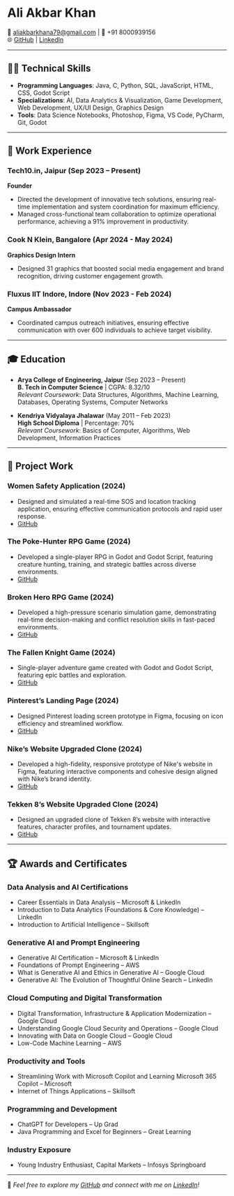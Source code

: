 
# Ali Akbar Khan

📧 aliakbarkhana79@gmail.com | 📱 +91 8000939156  
🌐 [GitHub](https://github.com/aliiakbarkhan) | [LinkedIn](https://www.linkedin.com/in/aliakbar-khan)

---

## 👨‍💻 Technical Skills

- **Programming Languages**: Java, C, Python, SQL, JavaScript, HTML, CSS, Godot Script  
- **Specializations**: AI, Data Analytics & Visualization, Game Development, Web Development, UX/UI Design, Graphics Design  
- **Tools**: Data Science Notebooks, Photoshop, Figma, VS Code, PyCharm, Git, Godot  

---

## 💼 Work Experience

### Tech10.in, Jaipur (Sep 2023 – Present)  
**Founder**  
- Directed the development of innovative tech solutions, ensuring real-time implementation and system coordination for maximum efficiency.  
- Managed cross-functional team collaboration to optimize operational performance, achieving a 91% improvement in productivity.

### Cook N Klein, Bangalore (Apr 2024 - May 2024)  
**Graphics Design Intern**  
- Designed 31 graphics that boosted social media engagement and brand recognition, driving customer engagement growth.

### Fluxus IIT Indore, Indore (Nov 2023 - Feb 2024)  
**Campus Ambassador**  
- Coordinated campus outreach initiatives, ensuring effective communication with over 600 individuals to achieve target visibility.  

---

## 🎓 Education

- **Arya College of Engineering, Jaipur** (Sep 2023 – Present)  
  **B. Tech in Computer Science** | CGPA: 8.32/10  
  *Relevant Coursework*: Data Structures, Algorithms, Machine Learning, Databases, Operating Systems, Computer Networks  

- **Kendriya Vidyalaya Jhalawar** (May 2011 – Feb 2023)  
  **High School Diploma** | Percentage: 70%  
  *Relevant Coursework*: Basics of Computer, Algorithms, Web Development, Information Practices  

---

## 🔨 Project Work

### Women Safety Application (2024)  
- Designed and simulated a real-time SOS and location tracking application, ensuring effective communication protocols and rapid user response.  
- [GitHub](https://github.com/aliiakbarkhan/women-safety-prototype)

### The Poke-Hunter RPG Game (2024)  
- Developed a single-player RPG in Godot and Godot Script, featuring creature hunting, training, and strategic battles across diverse environments.  
- [GitHub](https://github.com/aliiakbarkhan/poke-hunt-rpg-game)

### Broken Hero RPG Game (2024)  
- Developed a high-pressure scenario simulation game, demonstrating real-time decision-making and conflict resolution skills in fast-paced environments.  
- [GitHub](https://github.com/aliiakbarkhan/broken-hero-game)

### The Fallen Knight Game (2024)  
- Single-player adventure game created with Godot and Godot Script, featuring epic battles and exploration.  
- [GitHub](https://github.com/aliiakbarkhan/the-fallen-knight-game)

### Pinterest’s Landing Page (2024)  
- Designed Pinterest loading screen prototype in Figma, focusing on icon efficiency and streamlined workflow.  
- [GitHub](https://github.com/aliiakbarkhan/pintrests-animetion-prototype)

### Nike’s Website Upgraded Clone (2024)  
- Developed a high-fidelity, responsive prototype of Nike's website in Figma, featuring interactive components and cohesive design aligned with Nike’s brand identity.  
- [GitHub](https://github.com/aliiakbarkhan/nike-website-prototype)

### Tekken 8’s Website Upgraded Clone (2024)  
- Designed an upgraded clone of Tekken 8’s website with interactive features, character profiles, and tournament updates.  
- [GitHub](https://github.com/aliiakbarkhan/tekken-VIII-website)

---

## 🏆 Awards and Certificates

### Data Analysis and AI Certifications  
- Career Essentials in Data Analysis – Microsoft & LinkedIn  
- Introduction to Data Analytics (Foundations & Core Knowledge) – LinkedIn  
- Introduction to Artificial Intelligence – Skillsoft  

### Generative AI and Prompt Engineering  
- Generative AI Certification – Microsoft & LinkedIn  
- Foundations of Prompt Engineering – AWS  
- What is Generative AI and Ethics in Generative AI – Google Cloud  
- Generative AI: The Evolution of Thoughtful Online Search – LinkedIn  

### Cloud Computing and Digital Transformation  
- Digital Transformation, Infrastructure & Application Modernization – Google Cloud  
- Understanding Google Cloud Security and Operations – Google Cloud  
- Innovating with Data on Google Cloud – Google Cloud  
- Low-Code Machine Learning – AWS  

### Productivity and Tools  
- Streamlining Work with Microsoft Copilot and Learning Microsoft 365 Copilot – Microsoft  
- Internet of Things Applications – Skillsoft  

### Programming and Development  
- ChatGPT for Developers – Up Grad  
- Java Programming and Excel for Beginners – Great Learning  

### Industry Exposure  
- Young Industry Enthusiast, Capital Markets – Infosys Springboard  

---

📌 *Feel free to explore my [GitHub](https://github.com/aliiakbarkhan) and connect with me on [LinkedIn](https://www.linkedin.com/in/aliakbar-khan)!*
